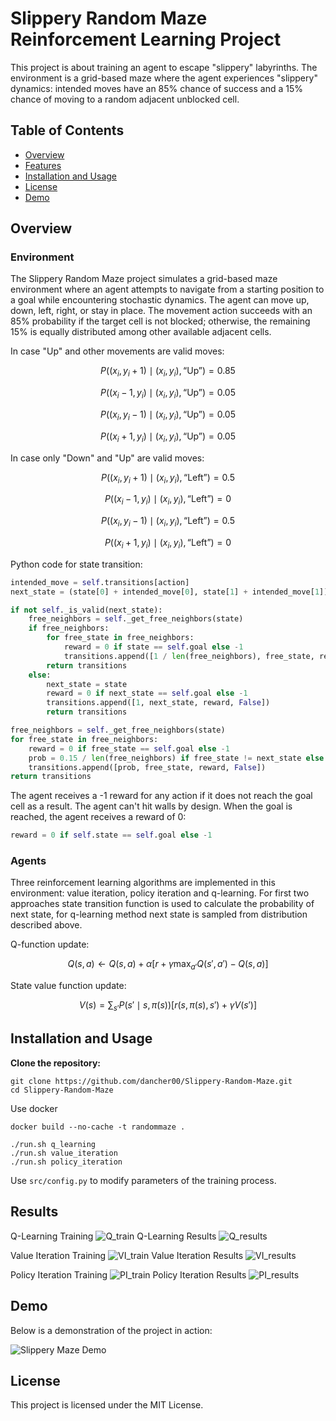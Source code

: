 # Slippery Random Maze Reinforcement Learning Project

This project is about training an agent to escape "slippery" labyrinths. 
The environment is a grid-based maze where the agent experiences "slippery" dynamics: 
intended moves have an 85% chance of success and a 15% chance of moving to a random adjacent unblocked cell.

## Table of Contents
- [Overview](#overview)
- [Features](#features)
- [Installation and Usage](#installation-and-usage)
- [License](#license)
- [Demo](#demo)

## Overview

### Environment

The Slippery Random Maze project simulates a grid-based maze environment where an agent attempts to navigate from a starting position to a goal while encountering stochastic dynamics. The agent can move up, down, left, right, or stay in place. The movement action succeeds with an 85% probability if the target cell is not blocked; otherwise, the remaining 15% is equally distributed among other available adjacent cells.


In case "Up" and other movements are valid moves:

$$
P((x_i, y_i + 1)\mid(x_i, y_i), \text{``Up''}) = 0.85
$$

$$
P((x_i - 1, y_i)\mid(x_i, y_i), \text{``Up''}) = 0.05
$$

$$
P((x_i, y_i - 1)\mid(x_i, y_i), \text{``Up''}) = 0.05
$$

$$
P((x_i + 1, y_i)\mid(x_i, y_i), \text{``Up''}) = 0.05
$$

In case only "Down" and "Up" are valid moves:

$$
P((x_i, y_i + 1)\mid(x_i, y_i), \text{``Left''}) = 0.5
$$

$$
P((x_i - 1, y_i)\mid(x_i, y_i), \text{``Left''}) = 0
$$

$$
P((x_i, y_i - 1)\mid(x_i, y_i), \text{``Left''}) = 0.5
$$

$$
P((x_i + 1, y_i)\mid(x_i, y_i), \text{``Left''}) = 0
$$

Python code for state transition:
```python
intended_move = self.transitions[action]
next_state = (state[0] + intended_move[0], state[1] + intended_move[1])

if not self._is_valid(next_state):
    free_neighbors = self._get_free_neighbors(state)
    if free_neighbors:
        for free_state in free_neighbors:
            reward = 0 if state == self.goal else -1
            transitions.append([1 / len(free_neighbors), free_state, reward, False])
        return transitions
    else:
        next_state = state
        reward = 0 if next_state == self.goal else -1
        transitions.append([1, next_state, reward, False])
        return transitions

free_neighbors = self._get_free_neighbors(state)
for free_state in free_neighbors:
    reward = 0 if free_state == self.goal else -1
    prob = 0.15 / len(free_neighbors) if free_state != next_state else 0.15 / len(free_neighbors) + 0.85
    transitions.append([prob, free_state, reward, False])
return transitions
```

The agent receives a -1 reward for any action if it does not reach the goal cell as a result. The agent can't hit walls by design. When the goal is reached, the agent receives a reward of 0:

```python
reward = 0 if self.state == self.goal else -1
```

### Agents

Three reinforcement learning algorithms are implemented in this environment: value iteration, policy iteration and q-learning. For first two approaches state transition function is used to calculate the probability of next state, for q-learning method next state is sampled from distribution described above.

Q-function update:

$$
Q(s,a) \leftarrow Q(s,a) + \alpha \left[ r + \gamma \max_{a'} Q(s',a') - Q(s,a) \right]
$$

State value function update:

$$
V(s) = \sum_{s'} P(s' \mid s, \pi(s)) \left[ r(s, \pi(s), s') + \gamma V(s') \right]
$$

## Installation and Usage

**Clone the repository:**

```
git clone https://github.com/dancher00/Slippery-Random-Maze.git
cd Slippery-Random-Maze
```

Use docker
```
docker build --no-cache -t randommaze .

./run.sh q_learning
./run.sh value_iteration
./run.sh policy_iteration
```

Use `src/config.py` to modify parameters of the training process.
## Results

Q-Learning Training
![Q_train](https://github.com/dancher00/Slippery-Random-Maze/blob/main/results/q-learning/training.png)
Q-Learning Results
![Q_results](https://github.com/dancher00/Slippery-Random-Maze/blob/main/results/q-learning/results.png)

Value Iteration Training
![VI_train](https://github.com/dancher00/Slippery-Random-Maze/blob/main/results/value-iteration/training.png)
Value Iteration Results
![VI_results](https://github.com/dancher00/Slippery-Random-Maze/blob/main/results/value-iteration/results.png)

Policy Iteration Training
![PI_train](https://github.com/dancher00/Slippery-Random-Maze/blob/main/results/policy-iteration/training.png)
Policy Iteration Results
![PI_results](https://github.com/dancher00/Slippery-Random-Maze/blob/main/results/policy-iteration/results.png)

## Demo
Below is a demonstration of the project in action:

![Slippery Maze Demo](https://github.com/dancher00/Slippery-Random-Maze/blob/main/demo_maze.gif)

## License
This project is licensed under the MIT License.
